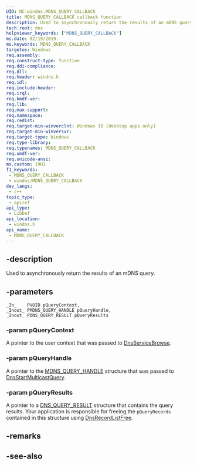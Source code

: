 ```yaml
---
UID: NC:windns.MDNS_QUERY_CALLBACK
title: MDNS_QUERY_CALLBACK callback function
description: Used to asynchronously return the results of an mDNS query.
tech.root: dns
helpviewer_keywords: ["MDNS_QUERY_CALLBACK"]
ms.date: 02/19/2019
ms.keywords: MDNS_QUERY_CALLBACK
targetos: Windows
req.assembly: 
req.construct-type: function
req.ddi-compliance: 
req.dll: 
req.header: windns.h
req.idl: 
req.include-header: 
req.irql: 
req.kmdf-ver: 
req.lib: 
req.max-support: 
req.namespace: 
req.redist: 
req.target-min-winverclnt: Windows 10 [desktop apps only]
req.target-min-winversvr: 
req.target-type: Windows
req.type-library: 
req.typenames: MDNS_QUERY_CALLBACK
req.umdf-ver: 
req.unicode-ansi: 
ms.custom: 19H1
f1_keywords:
 - MDNS_QUERY_CALLBACK
 - windns/MDNS_QUERY_CALLBACK
dev_langs:
 - c++
topic_type:
 - apiref
api_type:
 - LibDef
api_location:
 - windns.h
api_name:
 - MDNS_QUERY_CALLBACK
---
```


## -description

Used to asynchronously return the results of an mDNS query.

## -parameters

    _In_    PVOID pQueryContext,
    _Inout_ PMDNS_QUERY_HANDLE pQueryHandle,
    _Inout_ PDNS_QUERY_RESULT pQueryResults

### -param pQueryContext

A pointer to the user context that was passed to [DnsServiceBrowse](nf-windns-dnsservicebrowse.md).

### -param pQueryHandle

A pointer to the [MDNS_QUERY_HANDLE](ns-windns-mdns_query_handle.md) structure that was passed to [DnsStartMulticastQuery](nf-windns-dnsstartmulticastquery.md).

### -param pQueryResults

A pointer to a [DNS_QUERY_RESULT](/windows/desktop/api/windns/ns-windns-dns_query_result) structure that contains the query results. Your application is responsible for freeing the `pQueryRecords` contained in this structure using [DnsRecordListFree](/windows/desktop/api/windns/nf-windns-dnsrecordlistfree).

## -remarks

## -see-also

